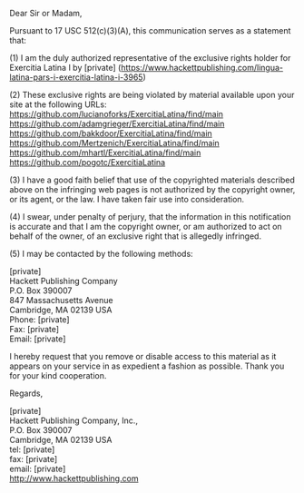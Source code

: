 Dear Sir or Madam,

Pursuant to 17 USC 512(c)(3)(A), this communication serves as a statement that: 

 (1)       I am the duly authorized representative of the exclusive rights holder for Exercitia Latina I by [private] (https://www.hackettpublishing.com/lingua-latina-pars-i-exercitia-latina-i-3965)

 (2)       These exclusive rights are being violated by material available upon your site at the following URLs: 
https://github.com/lucianoforks/ExercitiaLatina/find/main  
https://github.com/adamgrieger/ExercitiaLatina/find/main  
https://github.com/bakkdoor/ExercitiaLatina/find/main  
https://github.com/Mertzenich/ExercitiaLatina/find/main  
https://github.com/mhartl/ExercitiaLatina/find/main  
https://github.com/pogotc/ExercitiaLatina  

 (3)       I have a good faith belief that use of the copyrighted materials described above on the infringing web pages is not authorized by the copyright owner, or its agent, or the law. I have taken fair use into consideration.

 (4)       I swear, under penalty of perjury, that the information in this notification is accurate and that I am the copyright owner, or am authorized to act on behalf of the owner, of an exclusive right that is allegedly infringed.

 (5)       I may be contacted by the following methods:

[private]  
Hackett Publishing Company  
P.O. Box 390007  
847 Massachusetts Avenue  
Cambridge, MA 02139 USA  
Phone: [private]  
Fax: [private]  
Email: [private]  

I hereby request that you remove or disable access to this material as it appears on your service in as expedient a fashion as possible. Thank you for your kind cooperation.
 

Regards,


[private]  
Hackett Publishing Company, Inc.,  
P.O. Box 390007  
Cambridge, MA 02139 USA  
tel: [private]  
fax: [private]  
email: [private]  
http://www.hackettpublishing.com
